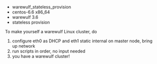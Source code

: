 * warewulf_stateless_provision
* centos-6.6 x86_64
* warewulf 3.6
* stateless provision

To make yourself a warewulf Linux cluster, do 

1. configure eth0 as DHCP and eth1 static internal on master node, bring up network
2. run scripts in order, no input needed
3. you have a warewulf cluster!
